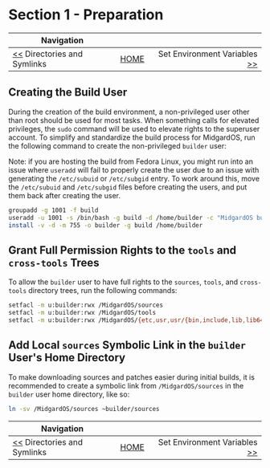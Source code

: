 # Section 1 - Preparation

| Navigation |||
| --- | --- | ---: |
| [<<](./DirectoriesAndSymlinks.md) Directories and Symlinks | [HOME](./README.md) | Set Environment Variables [>>](./SetEnvironmentVars.md) |

## Creating the Build User

During the creation of the build environment, a non-privileged user other than root should be used for most tasks. When something calls for elevated privileges, the `sudo` command will be used to elevate rights to the superuser account. To simplify and standardize the build process for MidgardOS, run the following command to create the non-privileged `builder` user:

Note: if you are hosting the build from Fedora Linux, you might run into an issue where `useradd` will fail to properly create the user due to an issue with generating the `/etc/subuid` or `/etc/subgid` entry. To work around this, move the `/etc/subuid` and `/etc/subgid` files before creating the users, and put them back after creating the user.

```bash
groupadd -g 1001 -f build
useradd -u 1001 -s /bin/bash -g build -d /home/builder -c "MidgardOS build user" -M -N builder
install -v -d -m 755 -o builder -g build /home/builder
```

## Grant Full Permission Rights to the `tools` and `cross-tools` Trees

To allow the `builder` user to have full rights to the `sources`, `tools`, and `cross-tools` directory trees, run the following commands:

```bash
setfacl -m u:builder:rwx /MidgardOS/sources
setfacl -m u:builder:rwx /MidgardOS/tools
setfacl -m u:builder:rwx /MidgardOS/{etc,usr,usr/{bin,include,lib,lib64,sbin,share},var/lib}
```

## Add Local `sources` Symbolic Link in the `builder` User's Home Directory

To make downloading sources and patches easier during initial builds, it is recommended to create a symbolic link from `/MidgardOS/sources` in the `builder` user home directory, like so:

```bash
ln -sv /MidgardOS/sources ~builder/sources
```

| Navigation |||
| --- | --- | ---: |
| [<<](./DirectoriesAndSymlinks.md) Directories and Symlinks | [HOME](./README.md) | Set Environment Variables [>>](./SetEnvironmentVars.md) |
